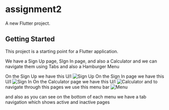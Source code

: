 # assignment2

A new Flutter project.

## Getting Started

This project is a starting point for a Flutter application.

We have a Sign Up page, SIgn In page, and also a Calculator and we can navigate them using Tabs and also a Hamburger Menu

On the Sign Up we have this U/I
![Sign Up](https://github.com/rutagi/assignment2_byron_24707/assets/72490055/89e80365-2499-491b-a275-f65aa79f261f)
On the Sign In page we have this U/I
![Sign In](https://github.com/rutagi/assignment2_byron_24707/assets/72490055/19fcb10d-7156-4a31-ab90-fc52dd33a4ba)
On the Calculator page we have this U/I
![Calculator](https://github.com/rutagi/assignment2_byron_24707/assets/72490055/fdb7a722-a339-4c1a-944a-7d55cd87d8ed)
and to navigate through this pages we use this menu bar
![Menu](https://github.com/rutagi/assignment2_byron_24707/assets/72490055/7963a78c-85c4-4526-af49-c2fb4505a0d2)

and also as you can see on the bottom of each menu we have a tab navigation which shows active and inactive pages
